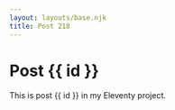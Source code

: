 ```yaml
---
layout: layouts/base.njk
title: Post 218
---
```


# Post {{ id }}

This is post {{ id }} in my Eleventy project.
